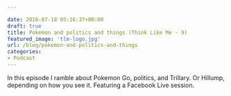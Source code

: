 ```yaml
---

date: 2016-07-18 05:16:37+00:00
draft: true
title: Pokemon and politics and things (Think Like Me - 9)
featured_image: 'tlm-logo.jpg'
url: /blog/pokemon-and-politics-and-things
categories:
- Podcast
---
```


In this episode I ramble about Pokemon Go, politics, and Trillary. Or Hillump, depending on how you see it. Featuring a Facebook Live session.





